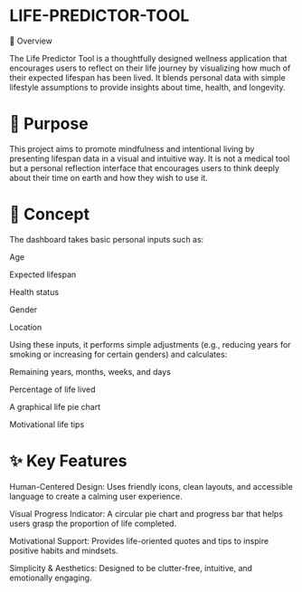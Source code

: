 # LIFE-PREDICTOR-TOOL

📖 Overview

The Life Predictor Tool is a thoughtfully designed wellness application that encourages users to reflect on their life journey by visualizing how much of their expected lifespan has been lived. It blends personal data with simple lifestyle assumptions to provide insights about time, health, and longevity.

# 🎯 Purpose

This project aims to promote mindfulness and intentional living by presenting lifespan data in a visual and intuitive way. It is not a medical tool but a personal reflection interface that encourages users to think deeply about their time on earth and how they wish to use it.

# 🧠 Concept

The dashboard takes basic personal inputs such as:

Age

Expected lifespan

Health status

Gender

Location

Using these inputs, it performs simple adjustments (e.g., reducing years for smoking or increasing for certain genders) and calculates:

Remaining years, months, weeks, and days

Percentage of life lived

A graphical life pie chart

Motivational life tips

# ✨ Key Features

Human-Centered Design: Uses friendly icons, clean layouts, and accessible language to create a calming user experience.

Visual Progress Indicator: A circular pie chart and progress bar that helps users grasp the proportion of life completed.

Motivational Support: Provides life-oriented quotes and tips to inspire positive habits and mindsets.

Simplicity & Aesthetics: Designed to be clutter-free, intuitive, and emotionally engaging.
